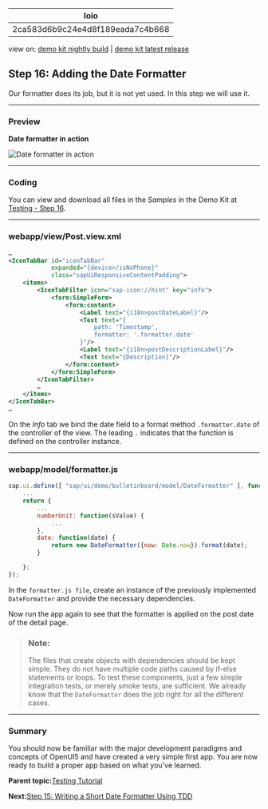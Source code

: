 <!-- loio2ca583d6b9c24e4d8f189eada7c4b668 -->

| loio |
| -----|
| 2ca583d6b9c24e4d8f189eada7c4b668 |

<div id="loio">

view on: [demo kit nightly build](https://sdk.openui5.org/nightly/#/topic/2ca583d6b9c24e4d8f189eada7c4b668) | [demo kit latest release](https://sdk.openui5.org/topic/2ca583d6b9c24e4d8f189eada7c4b668)</div>

## Step 16: Adding the Date Formatter

Our formatter does its job, but it is not yet used. In this step we will use it.

***

### Preview

  
  
**Date formatter in action**

![](images/loio9aa15b0691014bd287a5a5d874f6f064_LowRes.png "Date formatter in action")

***

### Coding

You can view and download all files in the *Samples* in the Demo Kit at [Testing - Step 16](https://sdk.openui5.org/entity/sap.m.tutorial.testing/sample/sap.m.tutorial.testing.16).

***

### webapp/view/Post.view.xml

```xml
…
<IconTabBar id="iconTabBar"
			expanded="{device>/isNoPhone}"
			class="sapUiResponsiveContentPadding">
	<items>
		<IconTabFilter icon="sap-icon://hint" key="info">
			<form:SimpleForm>
				<form:content>
					<Label text="{i18n>postDateLabel}"/>
					<Text text="{
						path: 'Timestamp',
						formatter: '.formatter.date'
					}"/>
					<Label text="{i18n>postDescriptionLabel}"/>
					<Text text="{Description}"/>
				</form:content>
			</form:SimpleForm>
		</IconTabFilter>
		…
	</items>
</IconTabBar>
…
```

On the *Info* tab we bind the date field to a format method `.formatter.date` of the controller of the view. The leading `.` indicates that the function is defined on the controller instance.

***

### webapp/model/formatter.js

```js
sap.ui.define([ "sap/ui/demo/bulletinboard/model/DateFormatter" ], function (DateFormatter) {
	...
	return {
		...
		numberUnit: function(sValue) {
			...
		},
		date: function(date) {
			return new DateFormatter({now: Date.now}).format(date);
		}

	};
});
```

In the `formatter.js file`, create an instance of the previously implemented `DateFormatter` and provide the necessary dependencies.

Now run the app again to see that the formatter is applied on the post date of the detail page.

> ### Note:  
> The files that create objects with dependencies should be kept simple. They do not have multiple code paths caused by if-else statements or loops. To test these components, just a few simple integration tests, or merely smoke tests, are sufficient. We already know that the `DateFormatter` does the job right for all the different cases.

***

<a name="loio2ca583d6b9c24e4d8f189eada7c4b668__section_ovt_b2t_qbb"/>

### Summary

You should now be familiar with the major development paradigms and concepts of OpenUI5 and have created a very simple first app. You are now ready to build a proper app based on what you've learned.

**Parent topic:**[Testing Tutorial](Testing_Tutorial_291c912.md "In this tutorial we will test application functionality with the testing tools that are delivered with OpenUI5. At different steps of this tutorial you will write tests using QUnit, OPA5, and the OData V2 mock server. Additionally, you will learn about testing strategies, Test Driven Development (TDD), and much more.")

**Next:**[Step 15: Writing a Short Date Formatter Using TDD](Step_15_Writing_a_Short_Date_Formatter_Using_TDD_bc4114a.md "It's now time to improve the content of the Info tab. We want to see the Posted At date in a formatted way. Based on the age of the post, we either display the time, a textural representation of the day, or the date only.")

